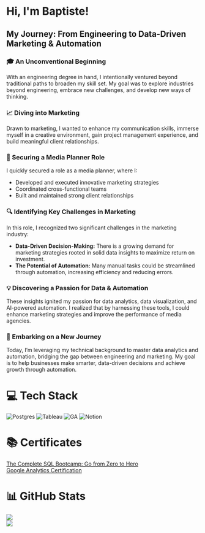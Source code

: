 # Hi, I'm Baptiste!

## My Journey: From Engineering to Data-Driven Marketing & Automation

### 🎓 An Unconventional Beginning
With an engineering degree in hand, I intentionally ventured beyond traditional paths to broaden my skill set. My goal was to explore industries beyond engineering, embrace new challenges, and develop new ways of thinking.

### 📈 Diving into Marketing
Drawn to marketing, I wanted to enhance my communication skills, immerse myself in a creative environment, gain project management experience, and build meaningful client relationships.

### 💼 Securing a Media Planner Role
I quickly secured a role as a media planner, where I:
- Developed and executed innovative marketing strategies
- Coordinated cross-functional teams
- Built and maintained strong client relationships

### 🔍 Identifying Key Challenges in Marketing
In this role, I recognized two significant challenges in the marketing industry:
- **Data-Driven Decision-Making:** There is a growing demand for marketing strategies rooted in solid data insights to maximize return on investment.
- **The Potential of Automation:** Many manual tasks could be streamlined through automation, increasing efficiency and reducing errors.

### 💡 Discovering a Passion for Data & Automation
These insights ignited my passion for data analytics, data visualization, and AI-powered automation. I realized that by harnessing these tools, I could enhance marketing strategies and improve the performance of media agencies.

### 🚀 Embarking on a New Journey
Today, I’m leveraging my technical background to master data analytics and automation, bridging the gap between engineering and marketing. My goal is to help businesses make smarter, data-driven decisions and achieve growth through automation.

# 💻 Tech Stack
![Postgres](https://img.shields.io/badge/postgres-%23316192.svg?style=for-the-badge&logo=postgresql&logoColor=white) 
![Tableau](https://img.shields.io/badge/Tableau-E97627?style=for-the-badge&logo=Tableau&logoColor=white)
![GA](https://img.shields.io/badge/Google%20Analytics-E37400?style=for-the-badge&logo=google%20analytics&logoColor=white)
![Notion](https://img.shields.io/badge/Notion-%23000000.svg?style=for-the-badge&logo=notion&logoColor=white)

# 📚 Certificates
[The Complete SQL Bootcamp: Go from Zero to Hero](https://udemy-certificate.s3.amazonaws.com/image/UC-dcad4043-f1a7-4863-8e65-0438981bfaa5.jpg)<br>
[Google Analytics Certification](https://skillshop.credential.net/9b197b3d-950d-49f7-b6dc-6865754053c3#acc.OTIYfm5Z)

# 📊 GitHub Stats
![](https://github-readme-stats.vercel.app/api?username=baptiste-meynet&theme=ocean_dark&hide_border=false&include_all_commits=false&count_private=false)<br>
![](https://github-profile-trophy.vercel.app/?username=baptiste-meynet&theme=tokyonight&no-frame=false&no-bg=true&margin-w=4)
